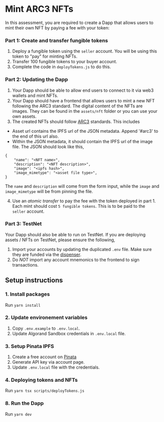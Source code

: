 # Mint ARC3 NFTs
In this assessment, you are required to create a Dapp that allows users to mint their own NFT by paying a fee with your token:

### Part 1: Create and transfer fungible tokens
1. Deploy a fungible token using the `seller` account. You will be using this token to "pay" for minting NFTs.
2. Transfer 100 fungible tokens to your buyer account.
3. Complete the code in `deployTokens.js` to do this.

### Part 2: Updating the Dapp
1. Your Dapp should be able to allow end users to connect to it via web3 wallets and mint NFTs.
2. Your Dapp should have a frontend that allows users to mint a new NFT following the ARC3 standard. The digital content of the NFTs are images. They can be found in the `assets/nft` folder or you can use your own assets.
3. The created NFTs should follow [ARC3](https://github.com/algorandfoundation/ARCs/blob/main/ARCs/arc-0003.md) standards. This includes

- Asset url contains the IPFS url of the JSON metadata. Append '#arc3' to the end of this url also.
- Within the JSON metadata, it should contain the IPFS url of the image file. The JSON should look like this,
```
{
    "name": "<NFT name>",
    "description": "<NFT description>",
    "image": "<ipfs hash>",
    "image_mimetype": "<asset file type>",
}
```

The `name` and `description` will come from the form input, while the `image` and `image_mimetype` will be from pinning the file.

4. Use an _atomic transfer_ to pay the fee with the token deployed in part 1. Each mint should cost `5 fungible tokens`. This is to be paid to the `seller` account.

### Part 3: TestNet
Your Dapp should also be able to run on TestNet. If you are deploying assets / NFTs on TestNet, please ensure the following,

1. Import your accounts by updating the duplicated `.env` file. Make sure they are funded via the [dispenser](https://bank.testnet.algorand.network/).
2. Do *NOT* import any account mnemonics to the frontend to sign transactions.

## Setup instructions

### 1. Install packages
Run `yarn install`

### 2. Update environement variables
1. Copy `.env.example` to `.env.local`.
2. Update Algorand Sandbox credentials in `.env.local` file.

### 3. Setup Pinata IPFS
1. Create a free account on [Pinata](https://www.pinata.cloud/)
2. Generate API key via account page.
3. Update `.env.local` file with the credentials.

### 4. Deploying tokens and NFTs
Run `yarn tsx scripts/deployTokens.js`

### 8. Run the Dapp
Run `yarn dev`
